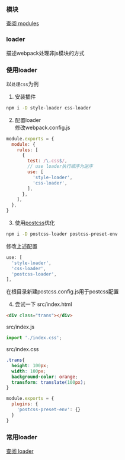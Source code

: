 ### 模块
[查阅 modules](https://webpack.js.org/concepts/modules/)
### loader
描述webpack处理非js模块的方式
### 使用loader
以```处理css```为例  
1. 安装插件
```bash
npm i -D style-loader css-loader
```
2. 配置loader  
修改webpack.config.js
```js
module.exports = {
  module: {
    rules: [
      {
        test: /\.css$/,
        // use loader执行顺序为逆序
        use: [
          'style-loader',
          'css-loader',
        ],
      },
    ],
  },
}
```
3. 使用[postcss](https://postcss.org/)优化
```bash
npm i -D postcss-loader postcss-preset-env
```
修改上述配置
```js
use: [
  'style-loader',
  'css-loader',
  'postcss-loader',
],
```
在根目录新建postcss.config.js用于postcss配置

4. 尝试一下
src/index.html
```html
<div class="trans"></div>
```
src/index.js
```js
import './index.css';
```
src/index.css
```css
.trans{
  height: 100px;
  width: 100px;
  background-color: orange;
  transform: translate(100px); 
}
```

```js
module.exports = {
  plugins: {
    'postcss-preset-env': {}
  }
}
```

### 常用loader
[查阅 loader](https://webpack.js.org/loaders/)  